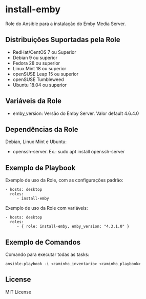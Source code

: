install-emby
=========

Role do Ansible para a instalação do Emby Media Server.

Distribuições Suportadas pela Role
------------

- RedHat/CentOS 7 ou Superior
- Debian 9 ou superior
- Fedora 28 ou superior
- Linux Mint 18 ou superior
- openSUSE Leap 15 ou superior
- openSUSE Tumbleweed
- Ubuntu 18.04 ou superior

  
Variáveis da Role 
--------------

- emby_version: Versão do Emby Server. Valor default 4.6.4.0

Dependências da Role 
--------------

Debian, Linux Mint e Ubuntu:

- openssh-server. Ex.: sudo apt install openssh-server


Exemplo de Playbook
----------------

Exemplo de uso da Role, com as configurações padrão:

    - hosts: desktop
      roles:
         - install-emby

Exemplo de uso da Role com variáveis:

    - hosts: desktop
      roles:
         - { role: install-emby, emby_version: "4.3.1.0" }


Exemplo de Comandos
----------------

Comando para executar todas as tasks:

    ansible-playbook -i <caminho_inventario> <caminho_playbook>


License
-------

MIT License